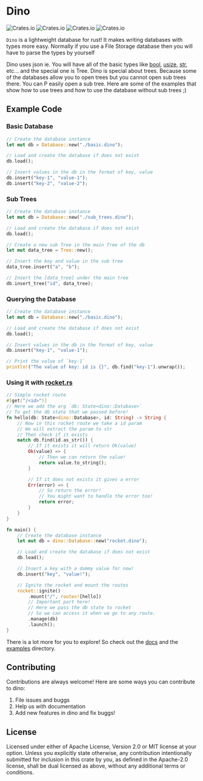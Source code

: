 # Dino

![Crates.io](https://github.com/Andy-Python-Programmer/dino/workflows/Build/badge.svg)
![Crates.io](https://img.shields.io/crates/d/dino)
![Crates.io](https://img.shields.io/crates/v/dino)
![Crates.io](https://docs.rs/dino/badge.svg)

`Dino` is a lightweight database for rust!
It makes writing databases with types more easy.
Normally if you use a File Storage database then you will have to parse the types by yourself

Dino uses json ie. You will have all of the basic types like [bool](https://doc.rust-lang.org/nightly/std/primitive.bool.html), [usize](https://doc.rust-lang.org/nightly/std/primitive.usize.html), [str](https://doc.rust-lang.org/nightly/std/primitive.str.html), etc... and the special one is Tree.
Dino is special about trees. Because some of the databases allow you to open trees but you cannot open sub trees there.
You can P easily open a sub tree. Here are some of the examples that show how to use trees and how to use the database without sub trees ;)

## Example Code

### Basic Database

```rust
// Create the database instance
let mut db = Database::new("./basic.dino");

// Load and create the database if does not exist
db.load();

// Insert values in the db in the format of key, value
db.insert("key-1", "value-1");
db.insert("key-2", "value-2");
```

### Sub Trees

```rust
// Create the database instance
let mut db = Database::new("./sub_trees.dino");

// Load and create the database if does not exist
db.load();

// Create a new sub Tree in the main Tree of the db
let mut data_tree = Tree::new();

// Insert the key and value in the sub tree
data_tree.insert("a", "b");

// Insert the [data_tree] under the main tree
db.insert_tree("id", data_tree);
```

### Querying the Database

```rust
// Create the database instance
let mut db = Database::new("./basic.dino");

// Load and create the database if does not exist
db.load();

// Insert values in the db in the format of key, value
db.insert("key-1", "value-1");

// Print the value of `key-1`
println!("The value of key: id is {}", db.find("key-1").unwrap());
```

### Using it with [rocket.rs](https://crates.io/crates/rocket)

```rust
// Simple rocket route
#[get("/<id>")]
// Here we add the arg `db: State<dino::Database>`
// To get the db state that we passed before!
fn hello(db: State<dino::Database>, id: String) -> String {
    // Now in this rocket route we take a id param
    // We will extract the param to str
    // Then check if it exists
    match db.find(id.as_str()) {
        // If it exists it will return Ok(value)
        Ok(value) => {
            // Then we can return the value!
            return value.to_string();
        }

        // If it does not exists it gives a error
        Err(error) => {
            // So return the error!
            // You might want to handle the error too!
            return error;
        }
    }
}

fn main() {
    // Create the database instance
    let mut db = dino::Database::new("rocket.dino");

    // Load and create the database if does not exist
    db.load();

    // Insert a key with a dummy value for now!
    db.insert("key", "value!");

    // Ignite the rocket and mount the routes
    rocket::ignite()
        .mount("/", routes![hello])
        // Important part here!
        // Here we pass the db state to rocket
        // So we can access it when we go to any route.
        .manage(db)
        .launch();
}
```

There is a lot more for you to explore! So check out the [docs](https://docs.rs/dino/0.1.2/dino/index.html) and the [examples](https://github.com/Andy-Python-Programmer/dino/tree/master/examples) directory.

## Contributing
Contributions are always welcome! Here are some ways you can contribute to dino:

1. File issues and buggs
2. Help us with documentation
3. Add new features in dino and fix buggs!

## License
Licensed under either of Apache License, Version 2.0 or MIT license at your option.
Unless you explicitly state otherwise, any contribution intentionally submitted for inclusion in this crate by you, as defined in the Apache-2.0 license, shall be dual licensed as above, without any additional terms or conditions.
